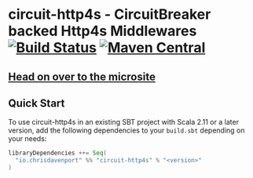 # circuit-http4s - CircuitBreaker backed Http4s Middlewares [![Build Status](https://travis-ci.com/ChristopherDavenport/circuit-http4s.svg?branch=master)](https://travis-ci.com/ChristopherDavenport/circuit-http4s) [![Maven Central](https://maven-badges.herokuapp.com/maven-central/io.chrisdavenport/circuit-http4s_2.12/badge.svg)](https://maven-badges.herokuapp.com/maven-central/io.chrisdavenport/circuit-http4s_2.12)

## [Head on over to the microsite](https://ChristopherDavenport.github.io/circuit-http4s)

## Quick Start

To use circuit-http4s in an existing SBT project with Scala 2.11 or a later version, add the following dependencies to your
`build.sbt` depending on your needs:

```scala
libraryDependencies ++= Seq(
  "io.chrisdavenport" %% "circuit-http4s" % "<version>"
)
```